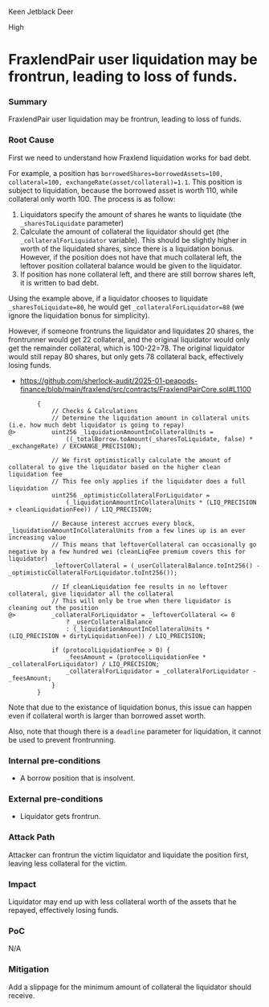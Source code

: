 Keen Jetblack Deer

High

# FraxlendPair user liquidation may be frontrun, leading to loss of funds.


### Summary

FraxlendPair user liquidation may be frontrun, leading to loss of funds.

### Root Cause

First we need to understand how Fraxlend liquidation works for bad debt.

For example, a position has `borrowedShares=borrowedAssets=100, collateral=100, exchangeRate(asset/collateral)=1.1`. This position is subject to liquidation, because the borrowed asset is worth 110, while collateral only worth 100. The process is as follow:

1. Liquidators specify the amount of shares he wants to liquidate (the `_sharesToLiquidate` parameter)
2. Calculate the amount of collateral the liquidator should get (the `_collateralForLiquidator` variable). This should be slightly higher in worth of the liquidated shares, since there is a liquidation bonus. However, if the position does not have that much collateral left, the leftover position collateral balance would be given to the liquidator.
3. If position has none collateral left, and there are still borrow shares left, it is written to bad debt.

Using the example above, if a liquidator chooses to liquidate `_sharesToLiquidate=80`, he would get `_collateralForLiquidator=88` (we ignore the liquidation bonus for simplicity).

However, if someone frontruns the liquidator and liquidates 20 shares, the frontrunner would get 22 collateral, and the original liquidator would only get the remainder collateral, which is 100-22=78. The original liquidator would still repay 80 shares, but only gets 78 collateral back, effectively losing funds.

- https://github.com/sherlock-audit/2025-01-peapods-finance/blob/main/fraxlend/src/contracts/FraxlendPairCore.sol#L1100

```solidity
        {
            // Checks & Calculations
            // Determine the liquidation amount in collateral units (i.e. how much debt liquidator is going to repay)
@>          uint256 _liquidationAmountInCollateralUnits =
                ((_totalBorrow.toAmount(_sharesToLiquidate, false) * _exchangeRate) / EXCHANGE_PRECISION);

            // We first optimistically calculate the amount of collateral to give the liquidator based on the higher clean liquidation fee
            // This fee only applies if the liquidator does a full liquidation
            uint256 _optimisticCollateralForLiquidator =
                (_liquidationAmountInCollateralUnits * (LIQ_PRECISION + cleanLiquidationFee)) / LIQ_PRECISION;

            // Because interest accrues every block, _liquidationAmountInCollateralUnits from a few lines up is an ever increasing value
            // This means that leftoverCollateral can occasionally go negative by a few hundred wei (cleanLiqFee premium covers this for liquidator)
            _leftoverCollateral = (_userCollateralBalance.toInt256() - _optimisticCollateralForLiquidator.toInt256());

            // If cleanLiquidation fee results in no leftover collateral, give liquidator all the collateral
            // This will only be true when there liquidator is cleaning out the position
@>          _collateralForLiquidator = _leftoverCollateral <= 0
                ? _userCollateralBalance
                : (_liquidationAmountInCollateralUnits * (LIQ_PRECISION + dirtyLiquidationFee)) / LIQ_PRECISION;

            if (protocolLiquidationFee > 0) {
                _feesAmount = (protocolLiquidationFee * _collateralForLiquidator) / LIQ_PRECISION;
                _collateralForLiquidator = _collateralForLiquidator - _feesAmount;
            }
        }
```

Note that due to the existance of liquidation bonus, this issue can happen even if collateral worth is larger than borrowed asset worth.

Also, note that though there is a `deadline` parameter for liquidation, it cannot be used to prevent frontrunning.

### Internal pre-conditions

- A borrow position that is insolvent.

### External pre-conditions

- Liquidator gets frontrun.

### Attack Path

Attacker can frontrun the victim liquidator and liquidate the position first, leaving less collateral for the victim.

### Impact

Liquidator may end up with less collateral worth of the assets that he repayed, effectively losing funds.

### PoC

N/A

### Mitigation

Add a slippage for the minimum amount of collateral the liquidator should receive.